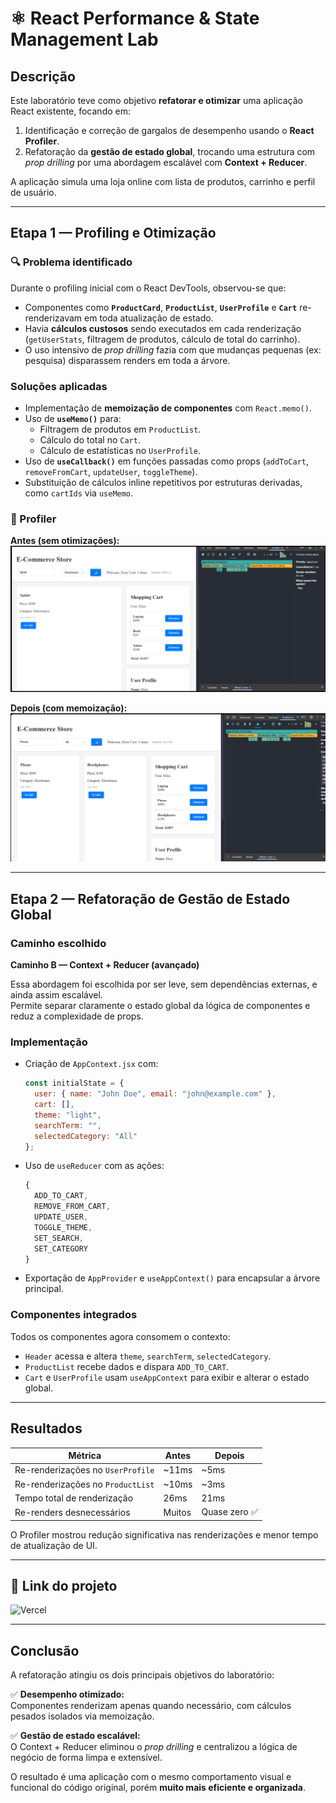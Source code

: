 # ⚛️ React Performance & State Management Lab

## Descrição
Este laboratório teve como objetivo **refatorar e otimizar** uma aplicação React existente, focando em:
1. Identificação e correção de gargalos de desempenho usando o **React Profiler**.
2. Refatoração da **gestão de estado global**, trocando uma estrutura com *prop drilling* por uma abordagem escalável com **Context + Reducer**.

A aplicação simula uma loja online com lista de produtos, carrinho e perfil de usuário.

---

## Etapa 1 — Profiling e Otimização

### 🔍 Problema identificado
Durante o profiling inicial com o React DevTools, observou-se que:
- Componentes como **`ProductCard`**, **`ProductList`**, **`UserProfile`** e **`Cart`** re-renderizavam em toda atualização de estado.
- Havia **cálculos custosos** sendo executados em cada renderização (`getUserStats`, filtragem de produtos, cálculo de total do carrinho).
- O uso intensivo de *prop drilling* fazia com que mudanças pequenas (ex: pesquisa) disparassem renders em toda a árvore.

### Soluções aplicadas
- Implementação de **memoização de componentes** com `React.memo()`.
- Uso de **`useMemo()`** para:
  - Filtragem de produtos em `ProductList`.
  - Cálculo do total no `Cart`.
  - Cálculo de estatísticas no `UserProfile`.
- Uso de **`useCallback()`** em funções passadas como props (`addToCart`, `removeFromCart`, `updateUser`, `toggleTheme`).
- Substituição de cálculos inline repetitivos por estruturas derivadas, como `cartIds` via `useMemo`.

### 📸 Profiler

**Antes (sem otimizações):**  
![Profiler antes](./images/before.png)

**Depois (com memoização):**  
![Profiler depois](./images/after.png)

---

## Etapa 2 — Refatoração de Gestão de Estado Global

### Caminho escolhido
**Caminho B — Context + Reducer (avançado)**

Essa abordagem foi escolhida por ser leve, sem dependências externas, e ainda assim escalável.  
Permite separar claramente o estado global da lógica de componentes e reduz a complexidade de props.

### Implementação
- Criação de `AppContext.jsx` com:
  ```js
  const initialState = {
    user: { name: "John Doe", email: "john@example.com" },
    cart: [],
    theme: "light",
    searchTerm: "",
    selectedCategory: "All"
  };
  ```
- Uso de `useReducer` com as ações:
  ```js
  {
    ADD_TO_CART,
    REMOVE_FROM_CART,
    UPDATE_USER,
    TOGGLE_THEME,
    SET_SEARCH,
    SET_CATEGORY
  }
  ```
- Exportação de `AppProvider` e `useAppContext()` para encapsular a árvore principal.

### Componentes integrados
Todos os componentes agora consomem o contexto:
- `Header` acessa e altera `theme`, `searchTerm`, `selectedCategory`.
- `ProductList` recebe dados e dispara `ADD_TO_CART`.
- `Cart` e `UserProfile` usam `useAppContext` para exibir e alterar o estado global.

---

## Resultados

| Métrica | Antes | Depois |
|----------|--------|--------|
| Re-renderizações no `UserProfile` | ~11ms | ~5ms |
| Re-renderizações no `ProductList` | ~10ms | ~3ms |
| Tempo total de renderização | 26ms | 21ms |
| Re-renders desnecessários | Muitos | Quase zero ✅ |

O Profiler mostrou redução significativa nas renderizações e menor tempo de atualização de UI.

---

## 🔗 Link do projeto
![Vercel](https://store-gules-ten.vercel.app)

---

## Conclusão
A refatoração atingiu os dois principais objetivos do laboratório:

✅ **Desempenho otimizado:**  
Componentes renderizam apenas quando necessário, com cálculos pesados isolados via memoização.  

✅ **Gestão de estado escalável:**  
O Context + Reducer eliminou o *prop drilling* e centralizou a lógica de negócio de forma limpa e extensível.  

O resultado é uma aplicação com o mesmo comportamento visual e funcional do código original, porém **muito mais eficiente e organizada**.
